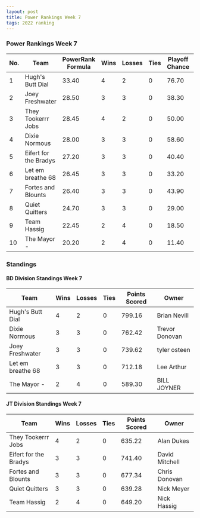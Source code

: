 ```yaml
---
layout: post
title: Power Rankings Week 7
tags: 2022 ranking
---
```


### Power Rankings Week 7

|   No. | Team                   |   PowerRank Formula |   Wins |   Losses |   Ties |   Playoff Chance |   Points Scored | Owner           |
|-------|------------------------|---------------------|--------|----------|--------|------------------|-----------------|-----------------|
|     1 | Hugh's  Butt Dial      |               33.40 |      4 |        2 |      0 |            76.70 |          799.16 | Brian Nevill    |
|     2 | Joey Freshwater        |               28.50 |      3 |        3 |      0 |            38.30 |          739.62 | tyler osteen    |
|     3 | They Tookerrr Jobs     |               28.45 |      4 |        2 |      0 |            50.00 |          635.22 | Alan Dukes      |
|     4 | Dixie Normous          |               28.00 |      3 |        3 |      0 |            58.60 |          762.42 | Trevor  Donovan |
|     5 | Eifert  for the Bradys |               27.20 |      3 |        3 |      0 |            40.40 |          741.40 | David Mitchell  |
|     6 | Let em breathe 68      |               26.45 |      3 |        3 |      0 |            33.20 |          712.18 | Lee Arthur      |
|     7 | Fortes and Blounts     |               26.40 |      3 |        3 |      0 |            43.90 |          677.34 | Chris Donovan   |
|     8 | Quiet Quitters         |               24.70 |      3 |        3 |      0 |            29.00 |          639.28 | Nick Meyer      |
|     9 | Team  Hassig           |               22.45 |      2 |        4 |      0 |            18.50 |          649.20 | Nick Hassig     |
|    10 | The Mayor -            |               20.20 |      2 |        4 |      0 |            11.40 |          589.30 | BILL JOYNER     |

### Standings

#### BD Division Standings Week 7

| Team              |   Wins |   Losses |   Ties |   Points Scored | Owner           |
|-------------------|--------|----------|--------|-----------------|-----------------|
| Hugh's  Butt Dial |      4 |        2 |      0 |          799.16 | Brian Nevill    |
| Dixie Normous     |      3 |        3 |      0 |          762.42 | Trevor  Donovan |
| Joey Freshwater   |      3 |        3 |      0 |          739.62 | tyler osteen    |
| Let em breathe 68 |      3 |        3 |      0 |          712.18 | Lee Arthur      |
| The Mayor -       |      2 |        4 |      0 |          589.30 | BILL JOYNER     |

#### JT Division Standings Week 7

| Team                   |   Wins |   Losses |   Ties |   Points Scored | Owner          |
|------------------------|--------|----------|--------|-----------------|----------------|
| They Tookerrr Jobs     |      4 |        2 |      0 |          635.22 | Alan Dukes     |
| Eifert  for the Bradys |      3 |        3 |      0 |          741.40 | David Mitchell |
| Fortes and Blounts     |      3 |        3 |      0 |          677.34 | Chris Donovan  |
| Quiet Quitters         |      3 |        3 |      0 |          639.28 | Nick Meyer     |
| Team  Hassig           |      2 |        4 |      0 |          649.20 | Nick Hassig    |
